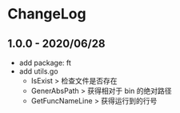 # ChangeLog

## 1.0.0 - 2020/06/28

- add package: ft
- add utils.go
  - IsExist > 检查文件是否存在
  - GenerAbsPath > 获得相对于 bin 的绝对路径
  - GetFuncNameLine > 获得运行到的行号
